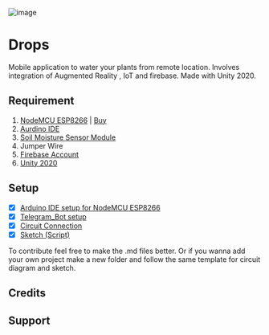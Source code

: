 
![image](https://user-images.githubusercontent.com/43271546/114395949-9a4ea600-9bba-11eb-8a61-05db3d5dfae3.png)

# Drops
Mobile application to water your plants from remote location. Involves integration of Augmented Reality , IoT and firebase. Made with Unity 2020. 

## Requirement
1. [NodeMCU ESP8266](https://en.wikipedia.org/wiki/NodeMCU) | [Buy](https://www.amazon.in/Lolin-NodeMCU-ESP8266-CP2102-Wireless/dp/B010O1G1ES)
2. [Aurdino IDE](https://www.arduino.cc/en/software)
3. [Soil Moisture Sensor Module](https://www.amazon.in/Robocraze-Moisture-Sensor-Module-Arduino/dp/B07FM41J4F/ref=sr_1_5?dchild=1&keywords=Moisture+Sensor&qid=1614567453&sr=8-5)
4. Jumper Wire
5. [Firebase Account](https://console.firebase.google.com/)
6. [Unity 2020](https://store.unity.com/download)

## Setup
- [X] [Arduino IDE setup for NodeMCU ESP8266](IDE_Setup.md)
- [X] [Telegram_Bot setup](Telegram_Bot_setup.md)
- [X] [Circuit Connection](Circuit_Connection.md)
- [X] [Sketch (Script)](Sketch.md)

To contribute feel free to make the .md files better. Or if you wanna add your own project make a new folder and follow the same template for circuit diagram and sketch.

## Credits

## Support

